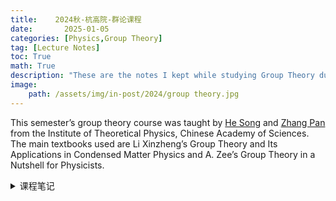 ```yaml
---
title:    2024秋-杭高院-群论课程 
date:       2025-01-05
categories: [Physics,Group Theory]
tag: [Lecture Notes]
toc: True
math: True
description: "These are the notes I kept while studying Group Theory during the Fall 2024 semester."
image: 
    path: /assets/img/in-post/2024/group theory.jpg
---
```


This semester’s group theory course was taught by [He Song](https://people.ucas.ac.cn/~0043331) and [Zhang Pan](https://people.ucas.ac.cn/~0044763) from the Institute of Theoretical Physics, Chinese Academy of Sciences. The main textbooks used are Li Xinzheng’s Group Theory and Its Applications in Condensed Matter Physics and A. Zee’s Group Theory in a Nutshell for Physicists.

<details class="details-block" markdown="1">
<summary> 课程笔记 </summary>
- [Group Theory, Fall 2024](/assets/PDF/何颂张潘 群论 课堂笔记.pdf) 
</details>